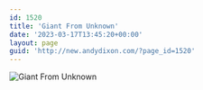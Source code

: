 ```yaml
---
id: 1520
title: 'Giant From Unknown'
date: '2023-03-17T13:45:20+00:00'
layout: page
guid: 'http://new.andydixon.com/?page_id=1520'
---
```


![Giant From Unknown](https://i0.wp.com/assets.g8x2.ldn.idrivee2-23.com/posters/Giant%20From%20Unknown%2002.jpg?w=1200&ssl=1 "Giant From Unknown")